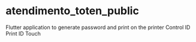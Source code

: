 # atendimento_toten_public
Flutter application to generate password and print on the printer Control ID Print ID Touch
